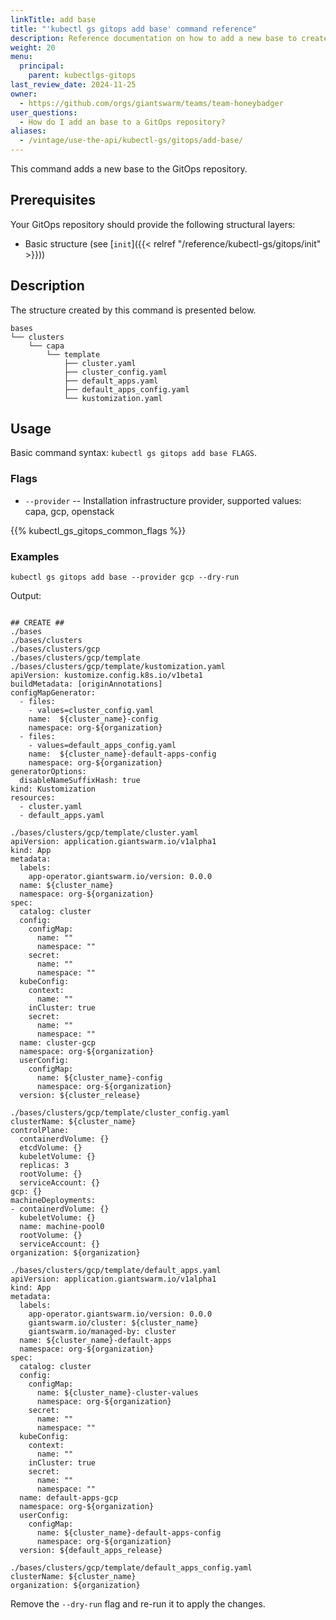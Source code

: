 ```yaml
---
linkTitle: add base
title: "'kubectl gs gitops add base' command reference"
description: Reference documentation on how to add a new base to create clusters in a GitOps repository.
weight: 20
menu:
  principal:
    parent: kubectlgs-gitops
last_review_date: 2024-11-25
owner:
  - https://github.com/orgs/giantswarm/teams/team-honeybadger
user_questions:
  - How do I add an base to a GitOps repository?
aliases:
  - /vintage/use-the-api/kubectl-gs/gitops/add-base/
---
```


This command adds a new base to the GitOps repository.

## Prerequisites

Your GitOps repository should provide the following structural layers:

- Basic structure (see [`init`]({{< relref "/reference/kubectl-gs/gitops/init" >}}))

## Description

The structure created by this command is presented below.

```nohighlight
bases
└── clusters
    └── capa
        └── template
            ├── cluster.yaml
            ├── cluster_config.yaml
            ├── default_apps.yaml
            ├── default_apps_config.yaml
            └── kustomization.yaml
```

## Usage

Basic command syntax: `kubectl gs gitops add base FLAGS`.

### Flags

- `--provider` -- Installation infrastructure provider, supported values: capa, gcp, openstack

{{% kubectl_gs_gitops_common_flags %}}

### Examples

```nohighlight
kubectl gs gitops add base --provider gcp --dry-run
```

Output:

```nohighlight

## CREATE ##
./bases
./bases/clusters
./bases/clusters/gcp
./bases/clusters/gcp/template
./bases/clusters/gcp/template/kustomization.yaml
apiVersion: kustomize.config.k8s.io/v1beta1
buildMetadata: [originAnnotations]
configMapGenerator:
  - files:
    - values=cluster_config.yaml
    name:  ${cluster_name}-config
    namespace: org-${organization}
  - files:
    - values=default_apps_config.yaml
    name:  ${cluster_name}-default-apps-config
    namespace: org-${organization}
generatorOptions:
  disableNameSuffixHash: true
kind: Kustomization
resources:
  - cluster.yaml
  - default_apps.yaml

./bases/clusters/gcp/template/cluster.yaml
apiVersion: application.giantswarm.io/v1alpha1
kind: App
metadata:
  labels:
    app-operator.giantswarm.io/version: 0.0.0
  name: ${cluster_name}
  namespace: org-${organization}
spec:
  catalog: cluster
  config:
    configMap:
      name: ""
      namespace: ""
    secret:
      name: ""
      namespace: ""
  kubeConfig:
    context:
      name: ""
    inCluster: true
    secret:
      name: ""
      namespace: ""
  name: cluster-gcp
  namespace: org-${organization}
  userConfig:
    configMap:
      name: ${cluster_name}-config
      namespace: org-${organization}
  version: ${cluster_release}

./bases/clusters/gcp/template/cluster_config.yaml
clusterName: ${cluster_name}
controlPlane:
  containerdVolume: {}
  etcdVolume: {}
  kubeletVolume: {}
  replicas: 3
  rootVolume: {}
  serviceAccount: {}
gcp: {}
machineDeployments:
- containerdVolume: {}
  kubeletVolume: {}
  name: machine-pool0
  rootVolume: {}
  serviceAccount: {}
organization: ${organization}

./bases/clusters/gcp/template/default_apps.yaml
apiVersion: application.giantswarm.io/v1alpha1
kind: App
metadata:
  labels:
    app-operator.giantswarm.io/version: 0.0.0
    giantswarm.io/cluster: ${cluster_name}
    giantswarm.io/managed-by: cluster
  name: ${cluster_name}-default-apps
  namespace: org-${organization}
spec:
  catalog: cluster
  config:
    configMap:
      name: ${cluster_name}-cluster-values
      namespace: org-${organization}
    secret:
      name: ""
      namespace: ""
  kubeConfig:
    context:
      name: ""
    inCluster: true
    secret:
      name: ""
      namespace: ""
  name: default-apps-gcp
  namespace: org-${organization}
  userConfig:
    configMap:
      name: ${cluster_name}-default-apps-config
      namespace: org-${organization}
  version: ${default_apps_release}

./bases/clusters/gcp/template/default_apps_config.yaml
clusterName: ${cluster_name}
organization: ${organization}

```

Remove the `--dry-run` flag and re-run it to apply the changes.
